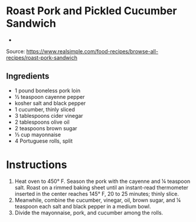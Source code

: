 # Roast Pork and Pickled Cucumber Sandwich

-

Source: https://www.realsimple.com/food-recipes/browse-all-recipes/roast-pork-sandwich

## Ingredients

- 1 pound boneless pork loin
- ½ teaspoon cayenne pepper
- kosher salt and black pepper
- 1 cucumber, thinly sliced
- 3 tablespoons cider vinegar
- 2 tablespoons olive oil
- 2 teaspoons brown sugar
- ⅓ cup mayonnaise
- 4 Portuguese rolls, split

# Instructions

1. Heat oven to 450° F. Season the pork with the cayenne and ¼ teaspoon salt. Roast on a rimmed baking sheet until an instant-read thermometer inserted in the center reaches 145° F, 20 to 25 minutes; thinly slice.
2. Meanwhile, combine the cucumber, vinegar, oil, brown sugar, and ¼ teaspoon each salt and black pepper in a medium bowl.
3. Divide the mayonnaise, pork, and cucumber among the rolls.

